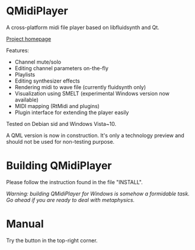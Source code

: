 # QMidiPlayer
A cross-platform midi file player based on libfluidsynth and Qt.

[Project homepage](https://chrisoft.org/QMidiPlayer/)

Features:
- Channel mute/solo
- Editing channel parameters on-the-fly
- Playlists
- Editing synthesizer effects
- Rendering midi to wave file (currently fluidsynth only)
- Visualization using SMELT (experimental Windows version now available)
- MIDI mapping (RtMidi and plugins)
- Plugin interface for extending the player easily

Tested on Debian sid and Windows Vista~10.

A QML version is now in construction. It's only a technology preview and
should not be used for non-testing purpose.

# Building QMidiPlayer
Please follow the instruction found in the file "INSTALL".

_Warning: building QMidiPlayer for Windows is somehow a formidable task._
_Go ahead if you are ready to deal with metaphysics._

# Manual
Try the button in the top-right corner.
